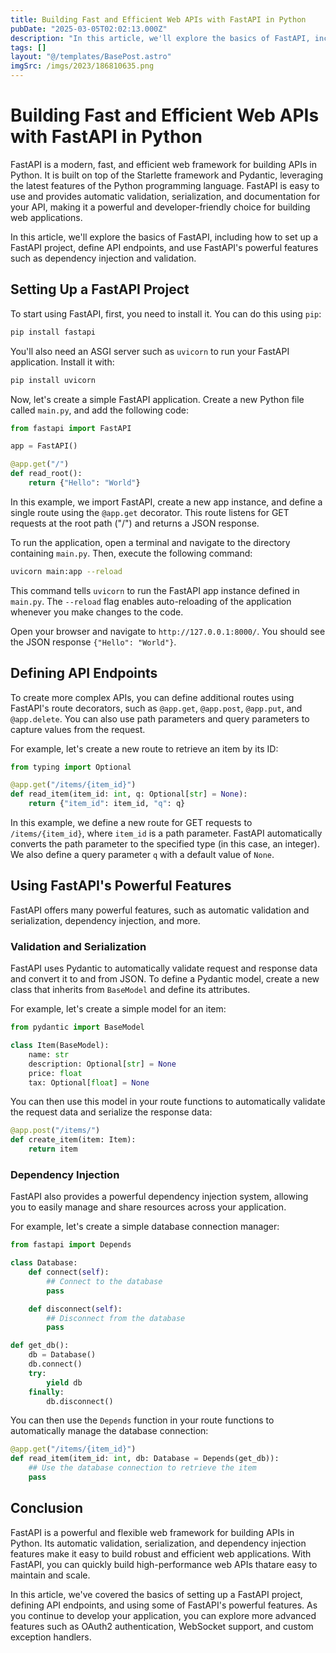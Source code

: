 ```yaml
---
title: Building Fast and Efficient Web APIs with FastAPI in Python
pubDate: "2025-03-05T02:02:13.000Z"
description: "In this article, we'll explore the basics of FastAPI, including how to set up a FastAPI project, define API endpoints, and use FastAPI's powerful features such as dependency injection and validation"
tags: []
layout: "@/templates/BasePost.astro"
imgSrc: /imgs/2023/186810635.png
---
```

# Building Fast and Efficient Web APIs with FastAPI in Python

FastAPI is a modern, fast, and efficient web framework for building APIs in Python. It is built on top of the Starlette framework and Pydantic, leveraging the latest features of the Python programming language. FastAPI is easy to use and provides automatic validation, serialization, and documentation for your API, making it a powerful and developer-friendly choice for building web applications.

In this article, we'll explore the basics of FastAPI, including how to set up a FastAPI project, define API endpoints, and use FastAPI's powerful features such as dependency injection and validation.

## Setting Up a FastAPI Project

To start using FastAPI, first, you need to install it. You can do this using `pip`:

```bash
pip install fastapi
```

You'll also need an ASGI server such as `uvicorn` to run your FastAPI application. Install it with:

```bash
pip install uvicorn
```

Now, let's create a simple FastAPI application. Create a new Python file called `main.py`, and add the following code:

```python
from fastapi import FastAPI

app = FastAPI()

@app.get("/")
def read_root():
    return {"Hello": "World"}
```

In this example, we import FastAPI, create a new app instance, and define a single route using the `@app.get` decorator. This route listens for GET requests at the root path ("/") and returns a JSON response.

To run the application, open a terminal and navigate to the directory containing `main.py`. Then, execute the following command:

```bash
uvicorn main:app --reload
```

This command tells `uvicorn` to run the FastAPI app instance defined in `main.py`. The `--reload` flag enables auto-reloading of the application whenever you make changes to the code.

Open your browser and navigate to `http://127.0.0.1:8000/`. You should see the JSON response `{"Hello": "World"}`.

## Defining API Endpoints

To create more complex APIs, you can define additional routes using FastAPI's route decorators, such as `@app.get`, `@app.post`, `@app.put`, and `@app.delete`. You can also use path parameters and query parameters to capture values from the request.

For example, let's create a new route to retrieve an item by its ID:

```python
from typing import Optional

@app.get("/items/{item_id}")
def read_item(item_id: int, q: Optional[str] = None):
    return {"item_id": item_id, "q": q}
```

In this example, we define a new route for GET requests to `/items/{item_id}`, where `item_id` is a path parameter. FastAPI automatically converts the path parameter to the specified type (in this case, an integer). We also define a query parameter `q` with a default value of `None`.

## Using FastAPI's Powerful Features

FastAPI offers many powerful features, such as automatic validation and serialization, dependency injection, and more.

### Validation and Serialization

FastAPI uses Pydantic to automatically validate request and response data and convert it to and from JSON. To define a Pydantic model, create a new class that inherits from `BaseModel` and define its attributes.

For example, let's create a simple model for an item:

```python
from pydantic import BaseModel

class Item(BaseModel):
    name: str
    description: Optional[str] = None
    price: float
    tax: Optional[float] = None
```

You can then use this model in your route functions to automatically validate the request data and serialize the response data:

```python
@app.post("/items/")
def create_item(item: Item):
    return item
```

### Dependency Injection

FastAPI also provides a powerful dependency injection system, allowing you to easily manage and share resources across your application.

For example, let's create a simple database connection manager:

```python
from fastapi import Depends

class Database:
    def connect(self):
        ## Connect to the database
        pass

    def disconnect(self):
        ## Disconnect from the database
        pass

def get_db():
    db = Database()
    db.connect()
    try:
        yield db
    finally:
        db.disconnect()
```

You can then use the `Depends` function in your route functions to automatically manage the database connection:

```python
@app.get("/items/{item_id}")
def read_item(item_id: int, db: Database = Depends(get_db)):
    ## Use the database connection to retrieve the item
    pass
```

## Conclusion

FastAPI is a powerful and flexible web framework for building APIs in Python. Its automatic validation, serialization, and dependency injection features make it easy to build robust and efficient web applications. With FastAPI, you can quickly build high-performance web APIs thatare easy to maintain and scale.

In this article, we've covered the basics of setting up a FastAPI project, defining API endpoints, and using some of FastAPI's powerful features. As you continue to develop your application, you can explore more advanced features such as OAuth2 authentication, WebSocket support, and custom exception handlers.

